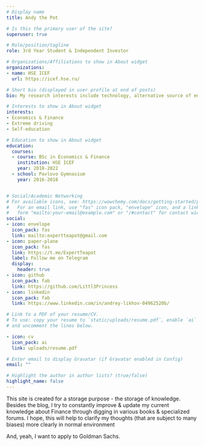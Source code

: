 ```yaml
---
# Display name
title: Andy the Pot

# Is this the primary user of the site?
superuser: true

# Role/position/tagline
role: 3rd Year Student & Independent Investor

# Organizations/Affiliations to show in About widget
organizations:
- name: HSE ICEF
  url: https://icef.hse.ru/

# Short bio (displayed in user profile at end of posts)
bio: My research interests include technology, alternative source of energy & local trends

# Interests to show in About widget
interests:
- Economics & Finance
- Extreme driving
- Self-education

# Education to show in About widget
education:
  courses:
  - course: BSc in Economics & Finance
    institution: HSE ICEF
    year: 2018-2022
  - school: Pavlovo Gymnasium
    year: 2016-2018


# Social/Academic Networking
# For available icons, see: https://wowchemy.com/docs/getting-started/page-builder/#icons
#   For an email link, use "fas" icon pack, "envelope" icon, and a link in the
#   form "mailto:your-email@example.com" or "/#contact" for contact widget.
social:
- icon: envelope
  icon_pack: fas
  link: mailto:expertteapot@gmail.com
- icon: paper-plane
  icon_pack: fas
  link: https://t.me/ExpertTeapot
  label: Follow me on Telegram
  display:
    header: true
- icon: github
  icon_pack: fab
  link: https://github.com/Littl3Princess
- icon: linkedin
  icon_pack: fab
  link: https://www.linkedin.com/in/andrey-likhov-04962520b/

# Link to a PDF of your resume/CV.
# To use: copy your resume to `static/uploads/resume.pdf`, enable `ai` icons in `params.toml`, 
# and uncomment the lines below.

- icon: cv
  icon_pack: ai
  link: uploads/resume.pdf

# Enter email to display Gravatar (if Gravatar enabled in Config)
email: ""

# Highlight the author in author lists? (true/false)
highlight_name: false
---
```



This site is created for a storage purpose - the storage of knowledge. Besides the blog, I try to constantly improve & update my current knowledge about Finance through digging in various books & specialized forums. I hope, this will help to clarify my thoughts (that are subject to many biases) more clearly in normal environment 

And, yeah, I want to apply to Goldman Sachs.


